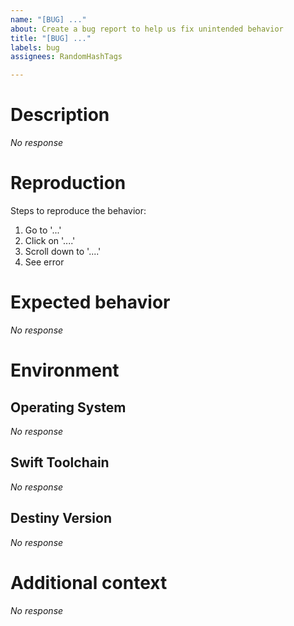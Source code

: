 ```yaml
---
name: "[BUG] ..."
about: Create a bug report to help us fix unintended behavior
title: "[BUG] ..."
labels: bug
assignees: RandomHashTags

---
```


# Description
_No response_

# Reproduction
Steps to reproduce the behavior:
1. Go to '...'
2. Click on '....'
3. Scroll down to '....'
4. See error

# Expected behavior
_No response_

# Environment

## Operating System
_No response_

## Swift Toolchain
_No response_

## Destiny Version
_No response_

# Additional context
_No response_
